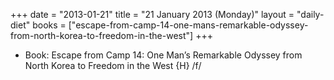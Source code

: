 +++
date = "2013-01-21"
title = "21 January 2013 (Monday)"
layout = "daily-diet"
books = ["escape-from-camp-14-one-mans-remarkable-odyssey-from-north-korea-to-freedom-in-the-west"]
+++


* Book: Escape from Camp 14: One Man’s Remarkable Odyssey from North Korea to Freedom in the West {H} /f/
